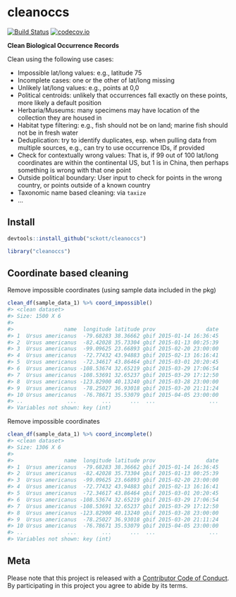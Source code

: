cleanoccs
=========



[![Build Status](https://travis-ci.org/sckott/cleanoccs.svg?branch=master)](https://travis-ci.org/sckott/cleanoccs)
[![codecov.io](http://codecov.io/github/sckott/cleanoccs/coverage.svg?branch=master)](http://codecov.io/github/sckott/cleanoccs?branch=master)

__Clean Biological Occurrence Records__

Clean using the following use cases:

* Impossible lat/long values: e.g., latitude 75
* Incomplete cases: one or the other of lat/long missing
* Unlikely lat/long values: e.g., points at 0,0
* Political centroids: unlikely that occurrences fall exactly on these points, more likely a
default position
* Herbaria/Museums: many specimens may have location of the collection they are housed in
* Habitat type filtering: e.g., fish should not be on land; marine fish should not be in fresh water
* Deduplication: try to identify duplicates, esp. when pulling data from multiple sources, e.g., can try to use occurrence IDs, if provided
* Check for contextually wrong values: That is, if 99 out of 100 lat/long coordinates are within the continental US, but 1 is in China, then perhaps something is wrong with that one point
* Outside political boundary: User input to check for points in the wrong country, or points outside of a known country
* Taxonomic name based cleaning: via `taxize`
* ...

## Install


```r
devtools::install_github("sckott/cleanoccs")
```


```r
library("cleanoccs")
```

## Coordinate based cleaning

Remove impossible coordinates (using sample data included in the pkg)


```r
clean_df(sample_data_1) %>% coord_impossible()
#> <clean dataset>
#> Size: 1500 X 6
#> 
#>                name  longitude latitude prov                date
#> 1  Ursus americanus  -79.68283 38.36662 gbif 2015-01-14 16:36:45
#> 2  Ursus americanus  -82.42028 35.73304 gbif 2015-01-13 00:25:39
#> 3  Ursus americanus  -99.09625 23.66893 gbif 2015-02-20 23:00:00
#> 4  Ursus americanus  -72.77432 43.94883 gbif 2015-02-13 16:16:41
#> 5  Ursus americanus  -72.34617 43.86464 gbif 2015-03-01 20:20:45
#> 6  Ursus americanus -108.53674 32.65219 gbif 2015-03-29 17:06:54
#> 7  Ursus americanus -108.53691 32.65237 gbif 2015-03-29 17:12:50
#> 8  Ursus americanus -123.82900 40.13240 gbif 2015-03-28 23:00:00
#> 9  Ursus americanus  -78.25027 36.93018 gbif 2015-03-20 21:11:24
#> 10 Ursus americanus  -76.78671 35.53079 gbif 2015-04-05 23:00:00
#> ..              ...        ...      ...  ...                 ...
#> Variables not shown: key (int)
```

Remove impossible coordinates


```r
clean_df(sample_data_1) %>% coord_incomplete()
#> <clean dataset>
#> Size: 1306 X 6
#> 
#>                name  longitude latitude prov                date
#> 1  Ursus americanus  -79.68283 38.36662 gbif 2015-01-14 16:36:45
#> 2  Ursus americanus  -82.42028 35.73304 gbif 2015-01-13 00:25:39
#> 3  Ursus americanus  -99.09625 23.66893 gbif 2015-02-20 23:00:00
#> 4  Ursus americanus  -72.77432 43.94883 gbif 2015-02-13 16:16:41
#> 5  Ursus americanus  -72.34617 43.86464 gbif 2015-03-01 20:20:45
#> 6  Ursus americanus -108.53674 32.65219 gbif 2015-03-29 17:06:54
#> 7  Ursus americanus -108.53691 32.65237 gbif 2015-03-29 17:12:50
#> 8  Ursus americanus -123.82900 40.13240 gbif 2015-03-28 23:00:00
#> 9  Ursus americanus  -78.25027 36.93018 gbif 2015-03-20 21:11:24
#> 10 Ursus americanus  -76.78671 35.53079 gbif 2015-04-05 23:00:00
#> ..              ...        ...      ...  ...                 ...
#> Variables not shown: key (int)
```

## Meta

Please note that this project is released with a [Contributor Code of Conduct](CONDUCT.md). By participating in this project you agree to abide by its terms.
